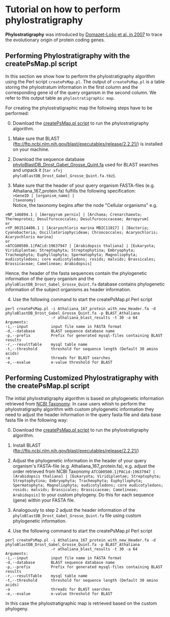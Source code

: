 # Tutorial on how to perform phylostratigraphy

__Phylostratigraphy__ was introduced by <a href="http://www.sciencedirect.com/science/article/pii/S0168952507002995">Domazet-Lo&scaron;o et al. in 2007</a> to trace the evolutionary origin of protein coding genes.


## Performing Phylostratigraphy with the createPsMap.pl script

In this section we show how to perform the phylostratigraphy algorithm using the Perl script `createPsMap.pl`. The output of `createPsMap.pl` is a table storing the phylostratum information in the first column and the corresponding gene id of the query organism in the second column. We refer to this output table as `phylostratigraphic map`.


For creating the phylostratigraphic map the following steps have to be performed:

0) Download the [createPsMap.pl script](https://github.com/HajkD/Active-maintenance-of-phylotranscriptomic-hourglasses/blob/master/createPsMap.pl) to run the phylostratigraphy algorithm.
    
1) Make sure that BLAST (ftp://ftp.ncbi.nlm.nih.gov/blast/executables/release/2.2.21/) is installed on your machine.

2) Download the sequence database <a href="http://msbi.ipb-halle.de/download/phyloBlastDB_Drost_Gabel_Grosse_Quint.fa.tbz">phyloBlastDB_Drost_Gabel_Grosse_Quint.fa</a> used for BLAST searches and unpack it (`tar xfvj phyloBlastDB_Drost_Gabel_Grosse_Quint.fa.tbz`).

3) Make sure that the header of your query organism FASTA-files (e.g. Athaliana_167_protein.fa) fulfills the following specification:<br />
  <code>>GeneID | [organism_name] | [taxonomy]</code><br />
  Notice, the taxonomy begins after the node "Cellular organisms" e.g.
```{terminal}
>NP_146894.1 | [Aeropyrum pernix] | [Archaea; Crenarchaeota; Thermoprotei; Desulfurococcales; Desulfurococcaceae; Aeropyrum]
or
>YP_001514406.1 | [Acaryochloris marina MBIC11017] | [Bacteria; Cyanobacteria; Oscillatoriophycideae; Chroococcales; Acaryochloris; Acaryochloris marina]
or
>ATCG00500.1|PACid:19637947 | [Arabidopsis thaliana] | [Eukaryota; Viridiplantae; Streptophyta; Streptophytina; Embryophyta; Tracheophyta; Euphyllophyta; Spermatophyta; Magnoliophyta; eudicotyledons; core eudicotyledons; rosids; malvids; Brassicales; Brassicaceae; Camelineae; Arabidopsis]
```

Hence, the header of the fasta sequences contain the phylogenetic information of the query organism and the `phyloBlastDB_Drost_Gabel_Grosse_Quint.fa` database contains phylogenetic information of the subject organisms as header information. 

4) Use the following command to start the createPsMap.pl Perl script

```terminal
perl createPsMap.pl -i Athaliana_167_protein_with_new_Header.fa -d phyloBlastDB_Drost_Gabel_Grosse_Quint.fa -p BLAST_Athaliana 
                    -r athaliana_blast_results -t 30 -a 64             
Arguments:
-i,--input          input file name in FASTA format
-d,--database       BLAST sequence database name
-p,--prefix         Prefix for generated mysql-files containing BLAST results
-r,--resultTable    mysql table name
-t,--threshold      threshold for sequence length (Default 30 amino acids)
-a                  threads for BLAST searches
-e,--evalue         e-value threshold for BLAST 
```

## Performing Customized Phylostratigraphy with the createPsMap.pl script

The initial phylostratigraphy algorithm is based on phylogenetic information retrieved 
from [NCBI Taxonomy](http://www.ncbi.nlm.nih.gov/taxonomy). In case users whish to perform the phylostratigraphy algorithm
with custom phylogenetic information they need to adjust the header information in the query fasta file and data base fasta file in the following way:

0) Download the [createPsMap.pl script](https://github.com/HajkD/Active-maintenance-of-phylotranscriptomic-hourglasses/blob/master/createPsMap.pl) to run the phylostratigraphy algorithm.
    
1) Install BLAST (ftp://ftp.ncbi.nlm.nih.gov/blast/executables/release/2.2.21/)

2) Adjust the phylogenetic information in the header of your query organism's FASTA-file (e.g. Athaliana_167_protein.fa), e.g. adjust the order retrieved from NCBI Taxonomy `ATCG00500.1|PACid:19637947 | [Arabidopsis thaliana] | [Eukaryota; Viridiplantae; Streptophyta; Streptophytina; Embryophyta; Tracheophyta; Euphyllophyta; Spermatophyta; Magnoliophyta; eudicotyledons; core eudicotyledons; rosids; malvids; Brassicales; Brassicaceae; Camelineae; Arabidopsis]` to your custom phylogeny.
Do this for each sequence (gene) within your FASTA file.

3) Analogously to step 2 adjust the header information of the `phyloBlastDB_Drost_Gabel_Grosse_Quint.fa` file using custom phylogenetic information.

4) Use the following command to start the createPsMap.pl Perl script

```terminal
perl createPsMap.pl -i Athaliana_167_protein_with_new_Header.fa -d phyloBlastDB_Drost_Gabel_Grosse_Quint.fa -p BLAST_Athaliana 
                    -r athaliana_blast_results -t 30 -a 64             
Arguments:
-i,--input          input file name in FASTA format
-d,--database       BLAST sequence database name
-p,--prefix         Prefix for generated mysql-files containing BLAST results
-r,--resultTable    mysql table name
-t,--threshold      threshold for sequence length (Default 30 amino acids)
-a                  threads for BLAST searches
-e,--evalue         e-value threshold for BLAST 
```

In this case the phylostratigraphic map is retrieved based on the custom phylogeny.






